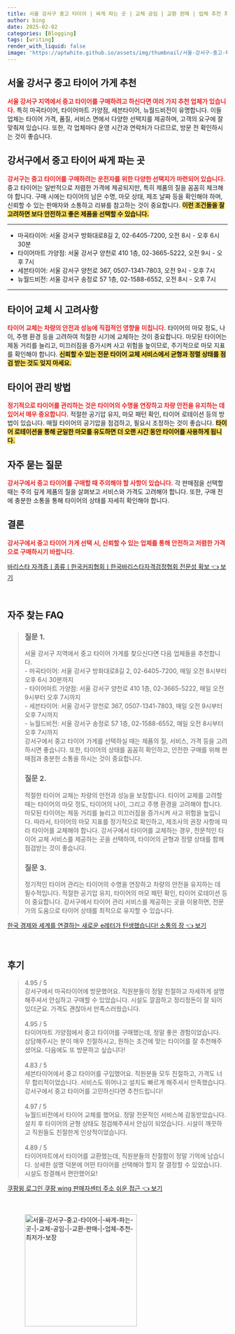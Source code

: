 ```yaml
---
title: 서울 강서구 중고 타이어 | 싸게 파는 곳 | 교체 공임 | 교환 판매 | 업체 추천 최저가 보장
author: bing
date: 2025-02-02
categories: [Blogging]
tags: [writing]
render_with_liquid: false
image: 'https://aptwhite.github.io/assets/img/thumbnail/서울-강서구-중고-타이어-|-싸게-파는-곳-|-교체-공임-|-교환-판매-|-업체-추천-최저가-보장.webp'
---
```



<h2 id='서울_강서구_중고_타이어_가게_추천'>서울 강서구 중고 타이어 가게 추천</h2>

<p><b><span style="color: #ee2323;">서울 강서구 지역에서 중고 타이어를 구매하려고 하신다면 여러 가지 추천 업체가 있습니다.</span></b> 특히 마곡타이어, 타이어마트 가양점, 세븐타이어, 뉴월드비전이 유명합니다. 이들 업체는 타이어 가격, 품질, 서비스 면에서 다양한 선택지를 제공하며, 고객의 요구에 잘 맞춰져 있습니다. 또한, 각 업체마다 운영 시간과 연락처가 다르므로, 방문 전 확인하시는 것이 좋습니다.</p>

<h2 id='강서구_중고_타이어_구매_안내'>강서구에서 중고 타이어 싸게 파는 곳</h2>

<p><b><span style="color: #ee2323;">강서구는 중고 타이어를 구매하려는 운전자를 위한 다양한 선택지가 마련되어 있습니다.</span></b> 중고 타이어는 일반적으로 저렴한 가격에 제공되지만, 특히 제품의 질을 꼼꼼히 체크해야 합니다. 구매 시에는 타이어의 남은 수명, 마모 상태, 제조 날짜 등을 확인해야 하며, 신뢰할 수 있는 판매자와 소통하고 리뷰를 참고하는 것이 중요합니다. <b><span style="background-color: #ffe066;">이런 조건들을 잘 고려하면 보다 안전하고 좋은 제품을 선택할 수 있습니다.</span></b></p>

<hr />

<ul>
    <li>마곡타이어: 서울 강서구 방화대로8길 2, 02-6405-7200, 오전 8시 - 오후 6시 30분</li>
    <li>타이어마트 가양점: 서울 강서구 양천로 410 1층, 02-3665-5222, 오전 9시 - 오후 7시</li>
    <li>세븐타이어: 서울 강서구 양천로 367, 0507-1341-7803, 오전 9시 - 오후 7시</li>
    <li>뉴월드비전: 서울 강서구 송정로 57 1층, 02-1588-6552, 오전 8시 - 오후 7시</li>
</ul>

<hr />

<h2 id='타이어_교체_시_고려사항'>타이어 교체 시 고려사항</h2>

<p><b><span style="color: #ee2323;">타이어 교체는 차량의 안전과 성능에 직접적인 영향을 미칩니다.</span></b> 타이어의 마모 정도, 나이, 주행 환경 등을 고려하여 적절한 시기에 교체하는 것이 중요합니다. 마모된 타이어는 제동 거리를 늘리고, 미끄러짐을 증가시켜 사고 위험을 높이므로, 주기적으로 마모 지표를 확인해야 합니다. <b><span style="background-color: #ffe066;">신뢰할 수 있는 전문 타이어 교체 서비스에서 균형과 정렬 상태를 점검 받는 것도 잊지 마세요.</span></b></p>

<h2 id='타이어_관리_방법'>타이어 관리 방법</h2>

<p><b><span style="color: #ee2323;">정기적으로 타이어를 관리하는 것은 타이어의 수명을 연장하고 차량 안전을 유지하는 데 있어서 매우 중요합니다.</span></b> 적절한 공기압 유지, 마모 패턴 확인, 타이어 로테이션 등의 방법이 있습니다. 매월 타이어의 공기압을 점검하고, 필요시 조정하는 것이 좋습니다. <b><span style="background-color: #ffe066;">타이어 로테이션을 통해 균일한 마모를 유도하면 더 오랜 시간 동안 타이어를 사용하게 됩니다.</span></b></p>

<h2 id='자주_묻는_질문'>자주 묻는 질문</h2>

<p><b><span style="color: #ee2323;">강서구에서 중고 타이어를 구매할 때 주의해야 할 사항이 있습니다.</span></b> 각 판매점을 선택할 때는 주의 깊게 제품의 질을 살펴보고 서비스와 가격도 고려해야 합니다. 또한, 구매 전에 충분한 소통을 통해 타이어의 상태를 자세히 확인해야 합니다.</p>

<h2 id='결론'>결론</h2>

<p><b><span style="color: #ee2323;">강서구에서 중고 타이어 가게 선택 시, 신뢰할 수 있는 업체를 통해 안전하고 저렴한 가격으로 구매하시기 바랍니다.</span></b></p>


<p><a class="click-button" title="바리스타 자격증ㅣ종류ㅣ한국커피협회ㅣ한국바리스타자격검정협회 전문성 확보" href="https://aptwhite.github.io/posts/%EB%B0%94%EB%A6%AC%EC%8A%A4%ED%83%80-%EC%9E%90%EA%B2%A9%EC%A6%9D%E3%85%A3%EC%A2%85%EB%A5%98%E3%85%A3%ED%95%9C%EA%B5%AD%EC%BB%A4%ED%94%BC%ED%98%91%ED%9A%8C%E3%85%A3%ED%95%9C%EA%B5%AD%EB%B0%94%EB%A6%AC%EC%8A%A4%ED%83%80%EC%9E%90%EA%B2%A9%EA%B2%80%EC%A0%95%ED%98%91%ED%9A%8C-%EC%A0%84%EB%AC%B8%EC%84%B1-%ED%99%95%EB%B3%B4/" rel="dofollow">바리스타 자격증ㅣ종류ㅣ한국커피협회ㅣ한국바리스타자격검정협회 전문성 확보 👈 보기</a></p><br>
<h2 id='자주_찾는_FAQ'>자주 찾는 FAQ</h2>
<div itemscope="" itemtype="https://schema.org/FAQPage">
    <blockquote>
        <div itemscope="" itemprop="mainEntity" itemtype="https://schema.org/Question">
            <h3 itemprop="name">질문 1.</h3>
            <div itemscope="" itemprop="acceptedAnswer" itemtype="https://schema.org/Answer">
                <span itemprop="text">
                    <p>서울 강서구 지역에서 중고 타이어 가게를 찾으신다면 다음 업체들을 추천합니다.<br>
                    - 마곡타이어: 서울 강서구 방화대로8길 2, 02-6405-7200, 매일 오전 8시부터 오후 6시 30분까지<br>
                    - 타이어마트 가양점: 서울 강서구 양천로 410 1층, 02-3665-5222, 매일 오전 9시부터 오후 7시까지<br>
                    - 세븐타이어: 서울 강서구 양천로 367, 0507-1341-7803, 매일 오전 9시부터 오후 7시까지<br>
                    - 뉴월드비전: 서울 강서구 송정로 57 1층, 02-1588-6552, 매일 오전 8시부터 오후 7시까지<br>
                    강서구에서 중고 타이어 가게를 선택하실 때는 제품의 질, 서비스, 가격 등을 고려하시면 좋습니다. 또한, 타이어의 상태를 꼼꼼히 확인하고, 안전한 구매를 위해 판매점과 충분한 소통을 하시는 것이 중요합니다.</p>
                </span>
            </div>
        </div>
        <div itemscope="" itemprop="mainEntity" itemtype="https://schema.org/Question">
            <h3 itemprop="name">질문 2.</h3>
            <div itemscope="" itemprop="acceptedAnswer" itemtype="https://schema.org/Answer">
                <span itemprop="text">
                    <p>적절한 타이어 교체는 차량의 안전과 성능을 보장합니다. 타이어 교체를 고려할 때는 타이어의 마모 정도, 타이어의 나이, 그리고 주행 환경을 고려해야 합니다. 마모된 타이어는 제동 거리를 늘리고 미끄러짐을 증가시켜 사고 위험을 높입니다. 따라서, 타이어의 마모 지표를 정기적으로 확인하고, 제조사의 권장 사항에 따라 타이어를 교체해야 합니다. 강서구에서 타이어를 교체하는 경우, 전문적인 타이어 교체 서비스를 제공하는 곳을 선택하여, 타이어의 균형과 정렬 상태를 함께 점검받는 것이 좋습니다.</p>
                </span>
            </div>
        </div>
        <div itemscope="" itemprop="mainEntity" itemtype="https://schema.org/Question">
            <h3 itemprop="name">질문 3.</h3>
            <div itemscope="" itemprop="acceptedAnswer" itemtype="https://schema.org/Answer">
                <span itemprop="text">
                    <p>정기적인 타이어 관리는 타이어의 수명을 연장하고 차량의 안전을 유지하는 데 필수적입니다. 적절한 공기압 유지, 타이어의 마모 패턴 확인, 타이어 로테이션 등이 중요합니다. 강서구에서 타이어 관리 서비스를 제공하는 곳을 이용하면, 전문가의 도움으로 타이어 상태를 최적으로 유지할 수 있습니다.</p>
                </span>
            </div>
        </div>
    </blockquote>
</div>
<p><a class="click-button" title="한국 경제와 세계를 연결하는 새로운 e레터가 탄생했습니다! 소통의 장" href="https://aptwhite.github.io/posts/%ED%95%9C%EA%B5%AD-%EA%B2%BD%EC%A0%9C%EC%99%80-%EC%84%B8%EA%B3%84%EB%A5%BC-%EC%97%B0%EA%B2%B0%ED%95%98%EB%8A%94-%EC%83%88%EB%A1%9C%EC%9A%B4-e%EB%A0%88%ED%84%B0%EA%B0%80-%ED%83%84%EC%83%9D%ED%96%88%EC%8A%B5%EB%8B%88%EB%8B%A4!-%EC%86%8C%ED%86%B5%EC%9D%98-%EC%9E%A5/" rel="dofollow">한국 경제와 세계를 연결하는 새로운 e레터가 탄생했습니다! 소통의 장 👈 보기</a></p><br>
<h2 id='후기'>후기</h2>
<div itemscope itemtype="https://schema.org/Product">
  <blockquote>
  <div itemprop="review" itemscope itemtype="https://schema.org/Review">
      <div itemprop="reviewRating" itemscope itemtype="https://schema.org/Rating"> <span itemprop="ratingValue">4.95</span> / <span itemprop="bestRating">5</span> </div>
      <span itemprop="reviewBody">강서구에서 마곡타이어에 방문했어요. 직원분들이 정말 친절하고 자세하게 설명해주셔서 안심하고 구매할 수 있었습니다. 시설도 깔끔하고 정리정돈이 잘 되어 있더군요. 가격도 괜찮아서 만족스러웠습니다.</span>
  </div>
  <br>
  <div itemprop="review" itemscope itemtype="https://schema.org/Review">
      <div itemprop="reviewRating" itemscope itemtype="https://schema.org/Rating"> <span itemprop="ratingValue">4.95</span> / <span itemprop="bestRating">5</span> </div>
      <span itemprop="reviewBody">타이어마트 가양점에서 중고 타이어를 구매했는데, 정말 좋은 경험이었습니다. 상담해주시는 분이 매우 친절하시고, 원하는 조건에 맞는 타이어를 잘 추천해주셨어요. 다음에도 또 방문하고 싶습니다!</span>
  </div>
  <br>
  <div itemprop="review" itemscope itemtype="https://schema.org/Review">
      <div itemprop="reviewRating" itemscope itemtype="https://schema.org/Rating"> <span itemprop="ratingValue">4.83</span> / <span itemprop="bestRating">5</span> </div>
      <span itemprop="reviewBody">세븐타이어에서 중고 타이어를 구입했어요. 직원분들 모두 친절하고, 가격도 너무 합리적이었습니다. 서비스도 뛰어나고 설치도 빠르게 해주셔서 만족했습니다. 강서구에서 중고 타이어를 고민하신다면 추천드립니다!</span>
  </div>
  <br>
  <div itemprop="review" itemscope itemtype="https://schema.org/Review">
      <div itemprop="reviewRating" itemscope itemtype="https://schema.org/Rating"> <span itemprop="ratingValue">4.97</span> / <span itemprop="bestRating">5</span> </div>
      <span itemprop="reviewBody">뉴월드비전에서 타이어 교체를 했어요. 정말 전문적인 서비스에 감동받았습니다. 설치 후 타이어의 균형 상태도 점검해주셔서 안심이 되었습니다. 시설이 깨끗하고 직원들도 친절한게 인상적이었습니다.</span>
  </div>
  <br>
  <div itemprop="review" itemscope itemtype="https://schema.org/Review">
      <div itemprop="reviewRating" itemscope itemtype="https://schema.org/Rating"> <span itemprop="ratingValue">4.89</span> / <span itemprop="bestRating">5</span> </div>
      <span itemprop="reviewBody">타이어마트에서 타이어를 교환했는데, 직원분들의 친절함이 정말 기억에 남습니다. 상세한 설명 덕분에 어떤 타이어를 선택해야 할지 잘 결정할 수 있었습니다. 시설도 청결해서 편안했어요!</span>
  </div>
  </blockquote>
</div>
<p><a class="click-button" title="쿠팡윙 로그인 쿠팡 wing 판매자센터 주소 쉬운 접근" href="https://aptwhite.github.io/posts/%EC%BF%A0%ED%8C%A1%EC%9C%99-%EB%A1%9C%EA%B7%B8%EC%9D%B8-%EC%BF%A0%ED%8C%A1-wing-%ED%8C%90%EB%A7%A4%EC%9E%90%EC%84%BC%ED%84%B0-%EC%A3%BC%EC%86%8C-%EC%89%AC%EC%9A%B4-%EC%A0%91%EA%B7%BC/" rel="dofollow">쿠팡윙 로그인 쿠팡 wing 판매자센터 주소 쉬운 접근 👈 보기</a></p><br>
<figure class="image"><img src="https://aptwhite.github.io/assets/img/thumbnail/서울-강서구-중고-타이어-|-싸게-파는-곳-|-교체-공임-|-교환-판매-|-업체-추천-최저가-보장.webp" alt="서울-강서구-중고-타이어-|-싸게-파는-곳-|-교체-공임-|-교환-판매-|-업체-추천-최저가-보장" width="256" height="256"></figure>